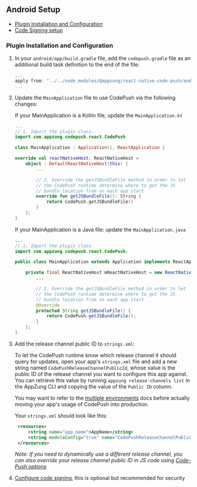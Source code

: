 ## Android Setup

- [Plugin Installation and Configuration](#plugin-installation-and-configuration)
- [Code Signing setup](#code-signing-setup)

### Plugin Installation and Configuration

1. In your `android/app/build.gradle` file, add the `codepush.gradle` file as an additional build task definition to the end of the file:

   ```gradle
   ...
   apply from: "../../node_modules/@appzung/react-native-code-push/android/codepush.gradle"
   ...
   ```

2. Update the `MainApplication` file to use CodePush via the following changes:

   If your MainApplication is a Kotlin file, update the `MainApplication.kt`

   ```kotlin
   ...
   // 1. Import the plugin class.
   import com.appzung.codepush.react.CodePush

   class MainApplication : Application(), ReactApplication {

   override val reactNativeHost: ReactNativeHost =
       object : DefaultReactNativeHost(this) {
           ...

           // 2. Override the getJSBundleFile method in order to let
           // the CodePush runtime determine where to get the JS
           // bundle location from on each app start
           override fun getJSBundleFile(): String {
               return CodePush.getJSBundleFile()
           }
       };
   }
   ```

   If your MainApplication is a Java file: update the `MainApplication.java`

   ```java
   ...
   // 1. Import the plugin class.
   import com.appzung.codepush.react.CodePush;

   public class MainApplication extends Application implements ReactApplication {

       private final ReactNativeHost mReactNativeHost = new ReactNativeHost(this) {
           ...

           // 2. Override the getJSBundleFile method in order to let
           // the CodePush runtime determine where to get the JS
           // bundle location from on each app start
           @Override
           protected String getJSBundleFile() {
               return CodePush.getJSBundleFile();
           }
       };
   }
   ```

3. Add the release channel public ID to `strings.xml`:

   To let the CodePush runtime know which release channel it should query for updates, open your app's `strings.xml` file and add a new string named `CodePushReleaseChannelPublicId`, whose value is the public ID of the release channel you want to configure this app against. You can retrieve this value by running `appzung release-channels list` in the AppZung CLI and copying the value of the `Public ID` column.

   You may want to refer to the [multiple environments](./advanced-usage.md#multiple-environments) docs before actually moving your app's usage of CodePush into production.

   Your `strings.xml` should look like this:

   ```xml
    <resources>
        <string name="app_name">AppName</string>
        <string moduleConfig="true" name="CodePushReleaseChannelPublicId">ReleaseChannelPublicId</string>
    </resources>
   ```

   _Note: If you need to dynamically use a different release channel, you can also override your release channel public ID in JS code using [Code-Push options](./api-js/interfaces/CodePushOptions.md)_

4. [Configure code signing](./code-signing.md), this is optional but recommended for security
